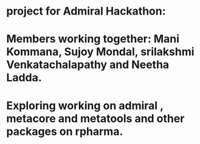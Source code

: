 # project for Admiral Hackathon: 
# Members working together: Mani Kommana, Sujoy Mondal, srilakshmi Venkatachalapathy and Neetha Ladda.
# Exploring working on admiral , metacore and metatools and other packages on rpharma.
